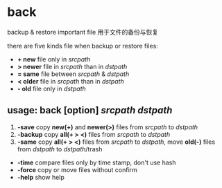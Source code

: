 # back
backup &amp; restore important file 用于文件的备份与恢复

there are five kinds file when backup or restore files:

- **\+ new** file only in *srcpath*
- **\> newer** file in *srcpath* than in *dstpath*
- **= same** file between *srcpath* & *dstpath*
- **< older** file in *srcpath* than in *dstpath*
- **\- old** file only in *dstpath*


## usage: back [option] *srcpath* *dstpath*
1. **-save**
copy **new(+)** and **newer(>)** files from *srcpath* to *dstpath*
1. **-backup**
copy **all(+ > <)** files from *srcpath* to *dstpath*
1. **-same**
copy **all(+ > <)** files from *srcpath* to *dstpath*, move **old(-)** files from *dstpath* to *dstpath*/trash

- **-time** compare files only by time stamp, don't use hash
- **-force** copy or move files without confirm
- **-help** show help
